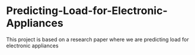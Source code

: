 # Predicting-Load-for-Electronic-Appliances
This project is based on a research paper where we are predicting load for electronic appliances
